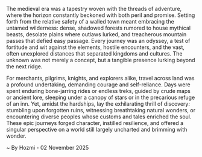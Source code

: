 
The medieval era was a tapestry woven with the threads of adventure, where the horizon constantly beckoned with both peril and promise. Setting forth from the relative safety of a walled town meant embracing the untamed wilderness: dense, shadowed forests rumored to house mythical beasts, desolate plains where outlaws lurked, and treacherous mountain passes that defied easy passage. Every journey was an odyssey, a test of fortitude and wit against the elements, hostile encounters, and the vast, often unexplored distances that separated kingdoms and cultures. The unknown was not merely a concept, but a tangible presence lurking beyond the next ridge.

For merchants, pilgrims, knights, and explorers alike, travel across land was a profound undertaking, demanding courage and self-reliance. Days were spent enduring bone-jarring rides or endless treks, guided by crude maps or ancient lore, sleeping under a canopy of stars or in the precarious refuge of an inn. Yet, amidst the hardships, lay the exhilarating thrill of discovery: stumbling upon forgotten ruins, witnessing breathtaking natural wonders, or encountering diverse peoples whose customs and tales enriched the soul. These epic journeys forged character, instilled resilience, and offered a singular perspective on a world still largely uncharted and brimming with wonder.

~ By Hozmi - 02 November 2025
